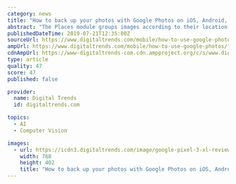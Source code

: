 ```yaml
---
category: news
title: "How to back up your photos with Google Photos on iOS, Android, or the desktop"
abstract: "The Places module groups images according to their location-enabled GPS. Things relies on object recognition to place objects in categories from skyscrapers to ducks to cats to churches to whatever it is you shot. The Videos cluster puts all your videos ..."
publishedDateTime: 2019-07-21T12:35:00Z
sourceUrl: https://www.digitaltrends.com/mobile/how-to-use-google-photos/
ampUrl: https://www.digitaltrends.com/mobile/how-to-use-google-photos/?amp
cdnAmpUrl: https://www-digitaltrends-com.cdn.ampproject.org/c/s/www.digitaltrends.com/mobile/how-to-use-google-photos/?amp
type: article
quality: 47
score: 47
published: false

provider:
  name: Digital Trends
  id: digitaltrends.com

topics:
  - AI
  - Computer Vision

images:
  - url: https://icdn3.digitaltrends.com/image/google-pixel-3-xl-review-hero-1200x630-c-ar1.91.jpg
    width: 768
    height: 402
    title: "How to back up your photos with Google Photos on iOS, Android, or the desktop"
---
```

